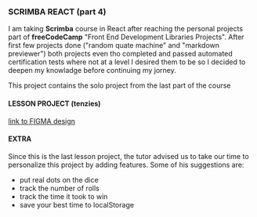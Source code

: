 ### SCRIMBA REACT (part 4)

I am taking **Scrimba** course in React after reaching the personal projects part of **freeCodeCamp** "Front End Development Libraries Projects". After first few projects done ("random quate machine" and "markdown previewer") both projects even tho completed and passed automated certification tests where not at a level I desired them to be so I decided to deepen my knowladge before continuing my jorney.

This project contains the solo project from the last part of the course

#### LESSON PROJECT (tenzies)
[link to FIGMA design](https://scrimba.com/links/figma-tenzies-game)

#### EXTRA

Since this is the last lesson project, the tutor advised us to take our time to personalize this project by adding features. Some of his suggestions are:
- put real dots on the dice
- track the number of rolls
- track the time it took to win
- save your best time to localStorage